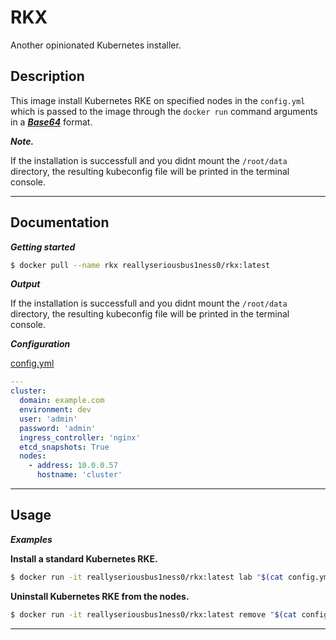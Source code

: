 # RKX
Another opinionated Kubernetes installer.

## Description

This image install Kubernetes RKE on specified nodes in the `config.yml` which is passed to the image through the `docker run` command arguments in a <ins>***Base64***</ins> format.

***Note.***

If the installation is successfull and you didnt mount the `/root/data` directory, the resulting kubeconfig file will be printed in the terminal console.

---

## Documentation

***Getting started***

```bash
$ docker pull --name rkx reallyseriousbus1ness0/rkx:latest
```

***Output***

If the installation is successfull and you didnt mount the `/root/data` directory, the resulting kubeconfig file will be printed in the terminal console.

***Configuration***

<ins>config.yml</ins>

```yaml
---
cluster:
  domain: example.com
  environment: dev
  user: 'admin'
  password: 'admin'
  ingress_controller: 'nginx'
  etcd_snapshots: True
  nodes:
    - address: 10.0.0.57
      hostname: 'cluster'
```

---

## Usage

***Examples***

**Install a standard Kubernetes RKE.**

```bash
$ docker run -it reallyseriousbus1ness0/rkx:latest lab "$(cat config.yml|base64 -w 0)"
```

**Uninstall Kubernetes RKE from the nodes.**

```bash
$ docker run -it reallyseriousbus1ness0/rkx:latest remove "$(cat config.yml|base64 -w 0)"
```

---


